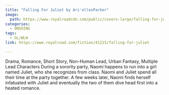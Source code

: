 ```yaml
---
title: "Falling For Juliet by Ari'ellexParker"
image:
  path: https://www.royalroadcdn.com/public/covers-large/falling-for-juliet-aacaif-oxa8.jpg
categories:
  - ONGOING
tags:
  - GL/WLW
link: https://www.royalroad.com/fiction/41215/falling-for-juliet

---
```

Drama, Romance, Short Story, Non-Human Lead, Urban Fantasy, Multiple Lead Characters
During a sorority party, Naomi happens to run into a girl named Juliet, who she recognizes from class.
Naomi and Juliet spend all their time at the party together. A few weeks later, Naomi finds herself infatuated with Juliet and eventually the two of them dive head first into a heated romance.

